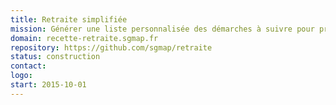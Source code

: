```yaml
---
title: Retraite simplifiée
mission: Générer une liste personnalisée des démarches à suivre pour prendre sa retraite.
domain: recette-retraite.sgmap.fr
repository: https://github.com/sgmap/retraite
status: construction
contact:
logo:
start: 2015-10-01
---
```


